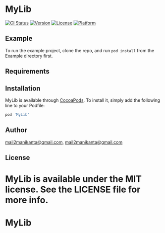 # MyLib

[![CI Status](https://img.shields.io/travis/mail2manikanta@gmail.com/MyLib.svg?style=flat)](https://travis-ci.org/mail2manikanta@gmail.com/MyLib)
[![Version](https://img.shields.io/cocoapods/v/MyLib.svg?style=flat)](https://cocoapods.org/pods/MyLib)
[![License](https://img.shields.io/cocoapods/l/MyLib.svg?style=flat)](https://cocoapods.org/pods/MyLib)
[![Platform](https://img.shields.io/cocoapods/p/MyLib.svg?style=flat)](https://cocoapods.org/pods/MyLib)

## Example

To run the example project, clone the repo, and run `pod install` from the Example directory first.

## Requirements

## Installation

MyLib is available through [CocoaPods](https://cocoapods.org). To install
it, simply add the following line to your Podfile:

```ruby
pod 'MyLib'
```

## Author

mail2manikanta@gmail.com, mail2manikanta@gmail.com

## License

MyLib is available under the MIT license. See the LICENSE file for more info.
=======
# MyLib

